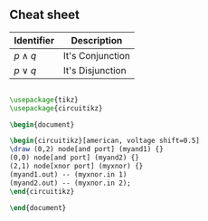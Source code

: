 
## Cheat sheet

| **Identifier** | **Description**  |
| -------------- | ---------------- |
| $p \wedge q$   | It's Conjunction |
| $p \vee q$     | It's Disjunction | 



```tikz

\usepackage{tikz}
\usepackage{circuitikz}

\begin{document}

\begin{circuitikz}[american, voltage shift=0.5]
\draw (0,2) node[and port] (myand1) {}
(0,0) node[and port] (myand2) {}
(2,1) node[xnor port] (myxnor) {}
(myand1.out) -- (myxnor.in 1)
(myand2.out) -- (myxnor.in 2);
\end{circuitikz}

\end{document}
```

